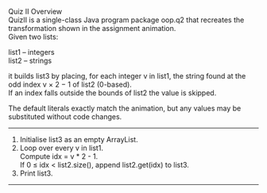  Quiz II 
Overview  
QuizII is a single-class Java program package oop.q2 that recreates the transformation shown in the assignment animation.  
Given two lists:

list1 – integers  
list2 – strings  

it builds list3 by placing, for each integer v in list1, the string found at the odd index v × 2 − 1 of list2 (0-based).  
If an index falls outside the bounds of list2 the value is skipped.

The default literals exactly match the animation, but any values may be substituted without code changes.

---

1. Initialise list3 as an empty ArrayList<String>.  
2. Loop over every v in list1.  
Compute idx = v * 2 - 1.  
If 0 ≤ idx < list2.size(), append list2.get(idx) to list3.  
3. Print list3.  

---


